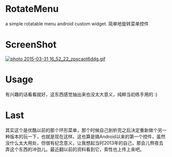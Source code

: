 # RotateMenu
a simple rotatable menu android custom widget. 简单地旋转菜单控件
# ScreenShot
<a href="http://s1060.photobucket.com/user/bossyao168/media/2015-03-31%2016_52_22_zpscaot6ddg.gif.html" target="_blank"><img src="http://i1060.photobucket.com/albums/t444/bossyao168/2015-03-31%2016_52_22_zpscaot6ddg.gif" border="0" alt=" photo 2015-03-31 16_52_22_zpscaot6ddg.gif"/></a>

# Usage
有兴趣的话看看就好，这东西感觉抽出来也没太大意义，纯粹当初练手用的 :)

# Last
其实这个是优酷以前的那个环形菜单，那个时候自己剖析完之后决定重新做个另一种版本的玩一下，也就是现在这样。这也算是搞Android以来的第一个控件，虽然没什么太大用处，但很有纪念意义，让我想起当时2013年的自己，那会儿熬夜去弄这个东西的冲劲儿。最近翻以前的资料看到它，索性也上传上来吧。
